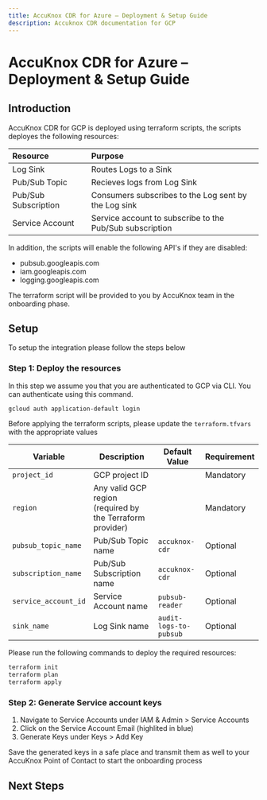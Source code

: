 ```yaml
---
title: AccuKnox CDR for Azure – Deployment & Setup Guide
description: Accuknox CDR documentation for GCP
---
```


# AccuKnox CDR for Azure – Deployment & Setup Guide

## **Introduction**
AccuKnox CDR for GCP is deployed using terraform scripts, the scripts deployes the following resources:

| Resource    | Purpose |
| :-------- | :------- |
| Log Sink | Routes Logs to a Sink |
| Pub/Sub Topic | Recieves logs from Log Sink |
| Pub/Sub Subscription | Consumers subscribes to the Log sent by the Log sink |
| Service Account | Service account to subscribe to the Pub/Sub subscription |

In addition, the scripts will enable the following API's if they are disabled:

- pubsub.googleapis.com
- iam.googleapis.com
- logging.googleapis.com

The terraform script will be provided to you by AccuKnox team in the onboarding phase.

## **Setup**

To setup the integration please follow the steps below


### **Step 1: Deploy the resources**

In this step we assume you that you are authenticated to GCP via CLI.
You can authenticate using this command.

```bash
gcloud auth application-default login
```

Before applying the terraform scripts, please update the `terraform.tfvars` with the appropriate values

| Variable             | Description                                               | Default Value          | Requirement |
|----------------------|-----------------------------------------------------------|------------------------|-------------|
| `project_id`         | GCP project ID                                            |                        | Mandatory   |
| `region`             | Any valid GCP region (required by the Terraform provider) |                        | Mandatory   |
| `pubsub_topic_name`  | Pub/Sub Topic name                                        | `accuknox-cdr`         | Optional    |
| `subscription_name`  | Pub/Sub Subscription name                                 | `accuknox-cdr`         | Optional    |
| `service_account_id` | Service Account name                                      | `pubsub-reader`        | Optional    |
| `sink_name`          | Log Sink name                                             | `audit-logs-to-pubsub` | Optional    |

Please run the following commands to deploy the required resources:
```bash
terraform init
terraform plan
terraform apply
```

### **Step 2: Generate Service account keys**

1. Navigate to Service Accounts under IAM & Admin > Service Accounts
1. Click on the Service Account Email (highlited in blue)
1. Generate Keys under Keys > Add Key

Save the generated keys in a safe place and transmit them as well to your AccuKnox Point of Contact to start the onboarding process

## **Next Steps**
